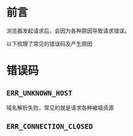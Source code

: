 # 前言

浏览器发起请求后，会因为各种原因导致请求错误。

以下梳理了常见的错误码及产生原因

# 错误码

## `ERR_UNKNOWN_HOST`

域名解析失败，常见的就是请求各种被墙资源

## `ERR_CONNECTION_CLOSED`